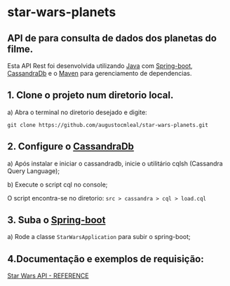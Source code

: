 # star-wars-planets
## API de para consulta de dados dos planetas do filme.

Esta API Rest foi desenvolvida utilizando [Java](https://docs.oracle.com/javase/8/docs/technotes/guides/install/install_overview.html) com [Spring-boot](https://github.com/spring-projects/spring-boot), [CassandraDb](https://github.com/apache/cassandra)
 e o [Maven](https://github.com/apache/maven) para gerenciamento de dependencias.

## 1. Clone o projeto num diretorio local.
a) Abra o terminal no diretorio desejado e digite:

`git clone https://github.com/augustocmleal/star-wars-planets.git`

## 2. Configure o [CassandraDb](https://github.com/apache/cassandra)

a) Após instalar e iniciar o cassandradb, inicie o utilitário cqlsh (Cassandra Query Language);

b) Execute o script cql no console;

O script encontra-se no diretorio: `src > cassandra > cql > load.cql`

## 3. Suba o [Spring-boot](https://github.com/spring-projects/spring-boot)

a) Rode a classe `StarWarsApplication` para subir o spring-boot;

## 4.Documentação e exemplos de requisição:

[Star Wars API - REFERENCE](https://app.swaggerhub.com/apis/augustocmleal/api-star-wars/1.0)
